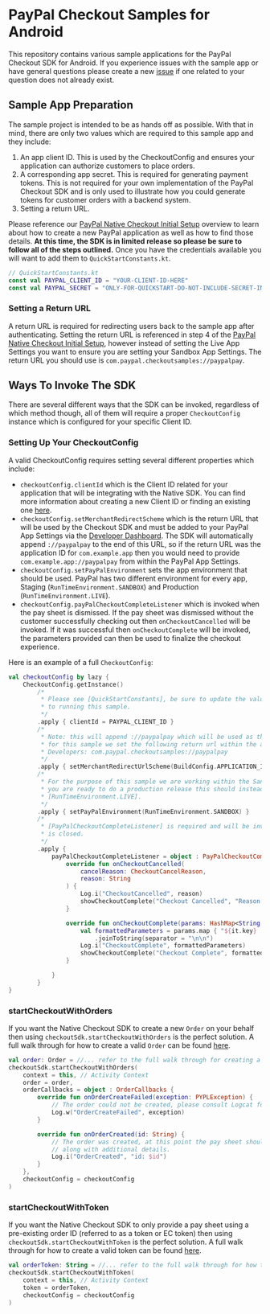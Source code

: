 # PayPal Checkout Samples for Android

This repository contains various sample applications for the PayPal Checkout SDK for Android. If you experience issues with the sample app or have general questions please create a new [issue](https://github.com/paypal/paypalcheckout-samples-android/issues) if one related to your question does not already exist.

## Sample App Preparation

The sample project is intended to be as hands off as possible. With that in mind, there are only two
values which are required to this sample app and they include:

1. An app client ID. This is used by the CheckoutConfig and ensures your application can authorize
customers to place orders.
2. A corresponding app secret. This is required for generating payment tokens. This is not required
for your own implementation of the PayPal Checkout SDK and is only used to illustrate how you could
generate tokens for customer orders with a backend system.
3. Setting a return URL.

Please reference our [PayPal Native Checkout Initial Setup](https://developer.paypal.com/docs/limited-release/native-checkout/setup/#)
overview to learn about how to create a new PayPal application as well as how to find those details. **At this time, the SDK is in limited release so please be sure to follow all of the steps outlined.**
Once you have the credentials available you will want to add them to `QuickStartConstants.kt`.

```kotlin
// QuickStartConstants.kt
const val PAYPAL_CLIENT_ID = "YOUR-CLIENT-ID-HERE"
const val PAYPAL_SECRET = "ONLY-FOR-QUICKSTART-DO-NOT-INCLUDE-SECRET-IN-CLIENT-SIDE-APPLICATIONS"
```

### Setting a Return URL

A return URL is required for redirecting users back to the sample app after authenticating. Setting the return URL is referenced in step 4 of the [PayPal Native Checkout Initial Setup](https://developer.paypal.com/docs/limited-release/native-checkout/setup/#), however instead of setting the Live App Settings you want to ensure you are setting your Sandbox App Settings. The return URL you should use is `com.paypal.checkoutsamples://paypalpay`.

## Ways To Invoke The SDK

There are several different ways that the SDK can be invoked, regardless of which method though, all
of them will require a proper `CheckoutConfig` instance which is configured for your specific Client ID.

### Setting Up Your CheckoutConfig

A valid CheckoutConfig requires setting several different properties which include:
* `checkoutConfig.clientId` which is the Client ID related for your application that will be integrating
with the Native SDK. You can find more information about creating a new Client ID or finding an existing
one [here](https://developer.paypal.com/docs/api/overview/?mark=client%20id#get-credentials).
* `checkoutConfig.setMerchantRedirectScheme` which is the return URL that will be used by the Checkout
SDK and must be added to your PayPal App Settings via the [Developer Dashboard](https://developer.paypal.com/developer/applications).
The SDK will automatically append `://paypalpay` to the end of this URL, so if the return URL was the
application ID for `com.example.app` then you would need to provide `com.example.app://paypalpay` from
within the PayPal App Settings.
* `checkoutConfig.setPayPalEnvironment` sets the app environment that should be used. PayPal has two
different environment for every app, Staging (`RunTimeEnvironment.SANDBOX`) and Production (`RunTimeEnvironment.LIVE`).
* `checkoutConfig.payPalCheckoutCompleteListener` which is invoked when the pay sheet is dismissed.
If the pay sheet was dismissed without the customer successfully checking out then `onCheckoutCancelled`
will be invoked. If it was successful then `onCheckoutComplete` will be invoked, the parameters provided
can then be used to finalize the checkout experience.

Here is an example of a full `CheckoutConfig`:

```kotlin
val checkoutConfig by lazy {
    CheckoutConfig.getInstance()
        /*
         * Please see [QuickStartConstants], be sure to update the value of this constant prior
         * to running this sample.
         */
        .apply { clientId = PAYPAL_CLIENT_ID }
        /*
         * Note: this will append ://paypalpay which will be used as the Return URL. In our case
         * for this sample we set the following return url within the admin console on PayPal
         * Developers: com.paypal.checkoutsamples://paypalpay
         */
        .apply { setMerchantRedirectUrlScheme(BuildConfig.APPLICATION_ID) }
        /*
         * For the purpose of this sample we are working within the Sandbox environment. Once
         * you are ready to do a production release this should instead point to
         * [RunTimeEnvironment.LIVE].
         */
        .apply { setPayPalEnvironment(RunTimeEnvironment.SANDBOX) }
        /*
         * [PayPalCheckoutCompleteListener] is required and will be invoked after the pay sheet
         * is closed.
         */
        .apply {
            payPalCheckoutCompleteListener = object : PayPalCheckoutCompleteListener {
                override fun onCheckoutCancelled(
                    cancelReason: CheckoutCancelReason,
                    reason: String
                ) {
                    Log.i("CheckoutCancelled", reason)
                    showCheckoutComplete("Checkout Cancelled", "Reason: $reason")
                }

                override fun onCheckoutComplete(params: HashMap<String, String>) {
                    val formattedParameters = params.map { "${it.key} : ${it.value}" }
                        .joinToString(separator = "\n\n")
                    Log.i("CheckoutComplete", formattedParameters)
                    showCheckoutComplete("Checkout Complete", formattedParameters)
                }

            }
        }
}
```

### startCheckoutWithOrders

If you want the Native Checkout SDK to create a new `Order` on your behalf then using `checkoutSdk.startCheckoutWithOrders`
is the perfect solution. A full walk through for how to create a valid `Order` can be found [here](quickstart-kotlin/src/main/java/com/paypal/checkoutsamples/order/README.md).

```kotlin
val order: Order = //... refer to the full walk through for creating a valid order above ☝️
checkoutSdk.startCheckoutWithOrders(
    context = this, // Activity Context
    order = order,
    orderCallbacks = object : OrderCallbacks {
        override fun onOrderCreateFailed(exception: PYPLException) {
            // The order could not be created, please consult Logcat for the reason why.
            Log.w("OrderCreateFailed", exception)
        }

        override fun onOrderCreated(id: String) {
            // The order was created, at this point the pay sheet should be displaying the order total
            // along with additional details.
            Log.i("OrderCreated", "id: $id")
        }
    },
    checkoutConfig = checkoutConfig
)
```

### startCheckoutWithToken

If you want the Native Checkout SDK to only provide a pay sheet using a pre-existing order ID (referred 
to as a token or EC token) then using `checkoutSdk.startCheckoutWithToken` is the perfect solution.
A full walk through for how to create a valid token can be found [here](quickstart-kotlin/src/main/java/com/paypal/checkoutsamples/token/README.md).

```kotlin
val orderToken: String = //... refer to the full walk through for how tokens are created above ☝️
checkoutSdk.startCheckoutWithToken(
    context = this, // Activity Context
    token = orderToken,
    checkoutConfig = checkoutConfig
)
```
